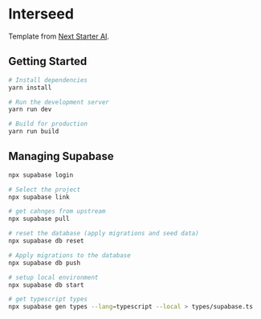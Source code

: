 # Interseed

Template from [Next Starter AI](https://nextstarter.ai/docs).

## Getting Started

```bash
# Install dependencies
yarn install

# Run the development server
yarn run dev

# Build for production
yarn run build
```

## Managing Supabase

```bash
npx supabase login

# Select the project
npx supabase link

# get cahnges from upstream
npx supabase pull

# reset the database (apply migrations and seed data)
npx supabase db reset

# Apply migrations to the database
npx supabase db push

# setup local environment 
npx supabase db start 

# get typescript types
npx supabase gen types --lang=typescript --local > types/supabase.ts
```
